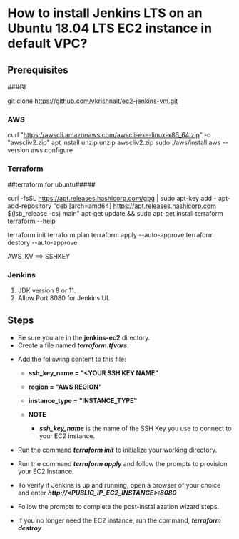 # How to install Jenkins LTS on an Ubuntu 18.04 LTS EC2 instance in default VPC?

## Prerequisites

###GI

git clone https://github.com/vkrishnait/ec2-jenkins-vm.git

### AWS

curl "https://awscli.amazonaws.com/awscli-exe-linux-x86_64.zip" -o "awscliv2.zip"
apt install unzip
unzip awscliv2.zip
sudo ./aws/install
aws --version
aws configure

### Terraform
 ##terraform for ubuntu#####

 curl -fsSL https://apt.releases.hashicorp.com/gpg | sudo apt-key add -
 apt-add-repository "deb [arch=amd64] https://apt.releases.hashicorp.com $(lsb_release -cs) main"
 apt-get update && sudo apt-get install terraform
 terraform --help
 
 terraform init
 terraform plan
 terraform apply --auto-approve
 terraform destory --auto-approve
  

 AWS_KV ==> SSHKEY

 
### Jenkins
1. JDK version 8 or 11.
2. Allow Port 8080 for Jenkins UI.

## Steps
* Be sure you are in the **jenkins-ec2** directory.
* Create a file named ***terraform.tfvars***.
- Add the following content to this file:
    - **ssh_key_name = "<YOUR SSH KEY NAME"**
    - **region = "AWS REGION"**
    - **instance_type = "INSTANCE_TYPE"**

    - **NOTE**
        - ***ssh_key_name*** is the name of the SSH Key you use to connect to your EC2 instance.

* Run the command ***terraform init*** to initialize your working directory.

* Run the command ***terraform apply*** and follow the prompts to provision your EC2 Instance.

* To verify if Jenkins is up and running, open a browser of your choice and enter 
***http://<PUBLIC_IP_EC2_INSTANCE>:8080***

* Follow the prompts to complete the post-installazation wizard steps.

* If you no longer need the EC2 instance, run the command, ***terraform destroy***
